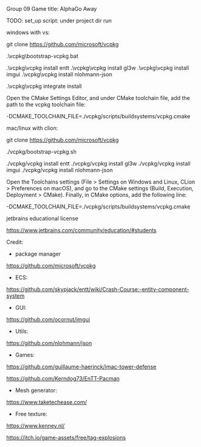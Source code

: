 Group 09
Game title: AIphaGo Away

TODO: set_up script:
under project dir run

windows with vs:

git clone https://github.com/microsoft/vcpkg

.\vcpkg\bootstrap-vcpkg.bat

.\vcpkg\vcpkg install entt
.\vcpkg\vcpkg install gl3w
.\vcpkg\vcpkg install imgui
.\vcpkg\vcpkg install nlohmann-json


.\vcpkg\vcpkg integrate install

Open the CMake Settings Editor, and under CMake toolchain file, add the path to the vcpkg toolchain file:

-DCMAKE_TOOLCHAIN_FILE=./vcpkg/scripts/buildsystems/vcpkg.cmake

mac/linux with clion:

git clone https://github.com/microsoft/vcpkg

./vcpkg/bootstrap-vcpkg.sh

./vcpkg/vcpkg install entt
./vcpkg/vcpkg install gl3w
./vcpkg/vcpkg install imgui
./vcpkg/vcpkg install nlohmann-json

Open the Toolchains settings (File > Settings on Windows and Linux, CLion > Preferences on macOS), and go to the CMake settings (Build, Execution, Deployment > CMake). Finally, in CMake options, add the following line:

-DCMAKE_TOOLCHAIN_FILE=./vcpkg/scripts/buildsystems/vcpkg.cmake

jetbrains educational license

https://www.jetbrains.com/community/education/#students

Credit:

- package manager

https://github.com/microsoft/vcpkg

- ECS:

https://github.com/skypjack/entt/wiki/Crash-Course:-entity-component-system

- GUI:

https://github.com/ocornut/imgui

- Utils:

https://github.com/nlohmann/json

- Games:

https://github.com/guillaume-haerinck/imac-tower-defense

https://github.com/Kerndog73/EnTT-Pacman

- Mesh generator:
  
https://www.taketechease.com/

- Free texture:

https://www.kenney.nl/

https://itch.io/game-assets/free/tag-explosions





